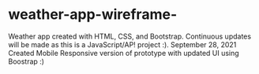 # weather-app-wireframe-
Weather app created with HTML, CSS, and Bootstrap. Continuous updates will be made as this is a JavaScript/AP! project :).
September 28, 2021 Created Mobile Responsive version of prototype with updated UI using Boostrap :)
